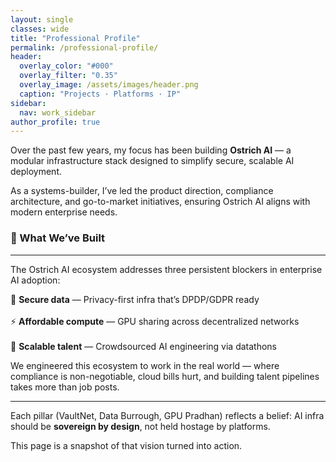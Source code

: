 ```yaml
---
layout: single
classes: wide
title: "Professional Profile"
permalink: /professional-profile/
header:
  overlay_color: "#000"
  overlay_filter: "0.35"
  overlay_image: /assets/images/header.png
  caption: "Projects · Platforms · IP"
sidebar:
  nav: work_sidebar
author_profile: true
---
```


Over the past few years, my focus has been building **Ostrich AI** — a modular infrastructure stack designed to simplify secure, scalable AI deployment.

As a systems-builder, I’ve led the product direction, compliance architecture, and go-to-market initiatives, ensuring Ostrich AI aligns with modern enterprise needs.

### 🧠 What We’ve Built
---

The Ostrich AI ecosystem addresses three persistent blockers in enterprise AI adoption:

🔐 **Secure data** — Privacy-first infra that’s DPDP/GDPR ready<br>  
⚡ **Affordable compute** — GPU sharing across decentralized networks<br>  
🤝 **Scalable talent** — Crowdsourced AI engineering via datathons<br>

We engineered this ecosystem to work in the real world — where compliance is non-negotiable, cloud bills hurt, and building talent pipelines takes more than job posts.

---

Each pillar (VaultNet, Data Burrough, GPU Pradhan) reflects a belief: AI infra should be **sovereign by design**, not held hostage by platforms.

This page is a snapshot of that vision turned into action.

